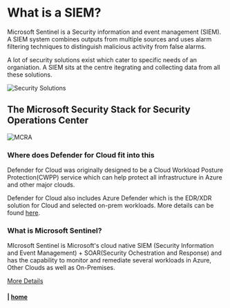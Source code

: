 # What is a SIEM?
Microsoft Sentinel is a Security information and event management (SIEM). A SIEM system combines outputs from multiple sources and uses alarm filtering techniques to distinguish malicious activity from false alarms.

A lot of security solutions exist which cater to specific needs of an organiation. A SIEM sits at the centre itegrating and collecting data from all these solutions.

![Security Solutions](./Media/Solutions.PNG)

## The Microsoft Security Stack for Security Operations Center

![MCRA](./Media/MCRA.PNG)

### Where does Defender for Cloud fit into this
Defender for Cloud was originally designed to be a Cloud Workload Posture Protection(CWPP) service which can help protect all infrastructure in Azure and other major clouds.

Defender for Cloud also includes Azure Defender which is the EDR/XDR solution for Cloud and selected on-prem workloads. More details can be found [here](https://docs.microsoft.com/en-us/azure/security-center/security-center-introduction).

### What is Microsoft Sentinel?
MIcrosoft Sentinel is Microsoft's cloud native SIEM (Security Information and Event Management) + SOAR(Security Ochestration and Response) and has the capability to monitor and remediate several workloads in Azure, Other Clouds as well as On-Premises. 


[More Details](https://docs.microsoft.com/en-us/azure/sentinel/overview)

#### | [home](../README.md)

